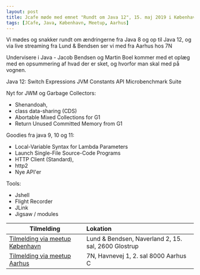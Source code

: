```yaml
---
layout: post
title: Jcafe møde med emnet "Rundt om Java 12", 15. maj 2019 i København & Aarhus
tags: [JCafe, Java, København, Meetup, Aarhus]
---
```


Vi mødes og snakker rundt om ændringerne fra Java 8 og op til Java 12, og via live streaming fra Lund & Bendsen ser vi med fra Aarhus hos 7N

Undervisere i Java - Jacob Bendsen og Martin Boel kommer med et oplæg med en opsummering af hvad der er sket, og hvorfor man skal med på vognen.

<!-- more --> 

Java 12:
Switch Expressions
JVM Constants API
Microbenchmark Suite

Nyt for JWM og Garbage Collectors:
- Shenandoah,
- class data-sharing (CDS)
- Abortable Mixed Collections for G1
- Return Unused Committed Memory from G1

Goodies fra java 9, 10 og 11:
- Local-Variable Syntax for Lambda Parameters
- Launch Single-File Source-Code Programs
- HTTP Client (Standard),
- http2
- Nye API'er

Tools:
- Jshell
- Flight Recorder
- JLink
- Jigsaw / modules

| Tilmelding   |      Lokation |     
|----------|:------------- |
| [Tilmelding via meetup København](https://www.meetup.com/Copenhagen-Javagruppen-Meetup/events/261012175) | Lund & Bendsen, Naverland 2, 15. sal, 2600 Glostrup | 
| [Tilmelding via meetup Aarhus](https://www.meetup.com/Aarhus-Javagruppen-Meetup/events/261050083/) | 7N, Havnevej 1, 2. sal 8000 Aarhus C |
 


